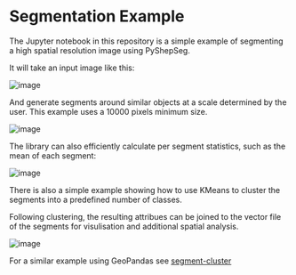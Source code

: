 # Segmentation Example
The Jupyter notebook in this repository is a simple example of segmenting a high spatial resolution image using PyShepSeg.

It will take an input image like this:

![image](https://user-images.githubusercontent.com/1754742/188751952-9925255d-a2b6-4748-a1df-778e1e742333.png)

And generate segments around similar objects at a scale determined by the user. This example uses a 10000 pixels minimum size.

![image](https://user-images.githubusercontent.com/1754742/188752052-4fd9187a-445f-4cb8-9c0b-d9977fec5556.png)

The library can also efficiently calculate per segment statistics, such as the mean of each segment:

![image](https://user-images.githubusercontent.com/1754742/188752082-b2e3c821-e2cc-437f-8ab4-92a7b9bf35b3.png)


There is also a simple example showing how to use KMeans to cluster the segments into a predefined number of classes. 

Following clustering, the resulting attribues can be joined to the vector file of the segments for visulisation and additional spatial analysis.

![image](https://github.com/petescarth/segmentation-example/blob/main/linkingKmeansClusters.gif)

For a similar example using GeoPandas see [segment-cluster](https://github.com/petescarth/segment-cluster)
